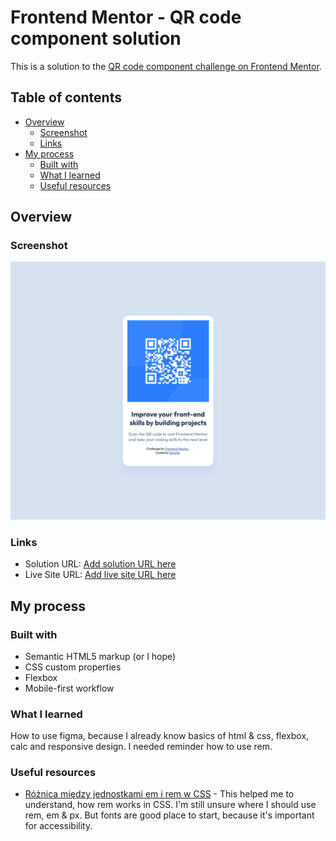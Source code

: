 # Frontend Mentor - QR code component solution

This is a solution to the [QR code component challenge on Frontend Mentor](https://www.frontendmentor.io/challenges/qr-code-component-iux_sIO_H).

## Table of contents

- [Overview](#overview)
  - [Screenshot](#screenshot)
  - [Links](#links)
- [My process](#my-process)
  - [Built with](#built-with)
  - [What I learned](#what-i-learned)
  - [Useful resources](#useful-resources)

## Overview

### Screenshot

![](./preview.png)

### Links

- Solution URL: [Add solution URL here](https://www.frontendmentor.io/solutions/qr-code-boQUAvAB4U)
- Live Site URL: [Add live site URL here](https://qr-code-card-taupe.vercel.app/)

## My process

### Built with

- Semantic HTML5 markup (or I hope)
- CSS custom properties
- Flexbox
- Mobile-first workflow

### What I learned

How to use figma, because I already know basics of html & css, flexbox, calc and responsive design. I needed reminder how to use rem.

### Useful resources

- [Różnica między jednostkami em i rem w CSS](https://clivio.pl/roznica-miedzy-jednostkami-em-i-rem-w-css/) - This helped me to understand, how rem works in CSS. I'm still unsure where I should use rem, em & px. But fonts are good place to start, because it's important for accessibility.
